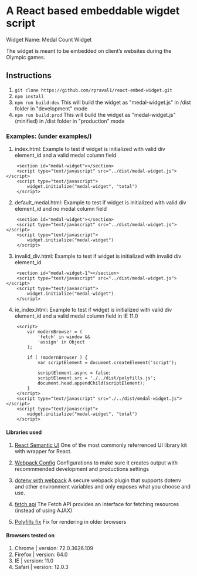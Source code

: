 # A React based embeddable wigdet script

Widget Name: Medal Count Widget

The widget is meant to be embedded on client’s websites during the Olympic games.

## Instructions

1.  `git clone https://github.com/rpraval1/react-embed-widget.git`
2.  `npm install`
3.  `npm run build:dev`
    This will build the widget as "medal-widget.js" in /dist folder in "development" mode
4. `npm run build:prod`
    This will build the widget as "medal-widget.js" (minified) in /dist folder in "production" mode

### Examples: (under examples/)

1. index.html: Example to test if widget is initialized with valid div element_id and a valid medal column field

```
    <section id="medal-widget"></section>
    <script type="text/javascript" src="../dist/medal-widget.js"></script>
    <script type="text/javascript">
        widget.initialize("medal-widget", "total")
    </script>
```

2. default_medal.html: Example to test if widget is initialized with valid div element_id and no medal column field

```
    <section id="medal-widget"></section>
    <script type="text/javascript" src="../dist/medal-widget.js"></script>
    <script type="text/javascript">
        widget.initialize("medal-widget")
    </script>
```

3. invalid_div.html: Example to test if widget is initialized with invalid div element_id

```
    <section id="medal-widget-1"></section>
    <script type="text/javascript" src="../dist/medal-widget.js"></script>
    <script type="text/javascript">
        widget.initialize("medal-widget")
    </script>
```

4. ie_index.html: Example to test if widget is initialized with valid div element_id and a valid medal column field in IE 11.0

```
    <script>
        var modernBrowser = (
            'fetch' in window &&
            'assign' in Object
        );

        if ( !modernBrowser ) {
            var scriptElement = document.createElement('script');

            scriptElement.async = false;
            scriptElement.src = './../dist/polyfills.js';
            document.head.appendChild(scriptElement);
        }
    </script>
    <script type="text/javascript" src="./../dist/medal-widget.js"></script>
    <script type="text/javascript">
        widget.initialize("medal-widget", "total")
    </script>
```


#### Libraries used

1. [React Semantic UI](https://react.semantic-ui.com/)
    One of the most commonly referrenced UI library kit with wrapper for React.

2. [Webpack Config](https://webpack.js.org/configuration)
    Configurations to make sure it creates output with recommmended development and productions settings

3. [dotenv with webpack](https://www.npmjs.com/package/dotenv-webpack)
    A secure webpack plugin that supports dotenv and other environment variables and only exposes what you choose and use.

4. [fetch api](https://developer.mozilla.org/en-US/docs/Web/API/Fetch_API)
    The Fetch API provides an interface for fetching resources (instead of using AJAX)

5. [Polyfills fix](https://webpack.js.org/guides/shimming/#loading-polyfills)
    Fix for rendering in older browsers 

#### Browsers tested on

1. Chrome | version: 72.0.3626.109
2. Firefox | version: 64.0
3. IE | version: 11.0
4. Safari | version: 12.0.3
